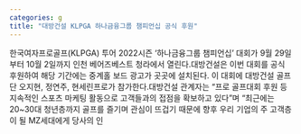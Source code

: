 ```yaml
---
categories: g
title: "대방건설 KLPGA 하나금융그룹 챔피언십 공식 후원"
---
```

한국여자프로골프(KLPGA) 투어 2022시즌 ‘하나금융그룹 챔피언십’ 대회가 9월 29일부터 10월 2일까지 인천 베어즈베스트 청라에서 열린다.대방건설은 이번 대회를 공식 후원하여 해당 기간에는 중계홀 보드 광고가 곳곳에 설치된다. 이 대회에 대방건설 골프단 오지현, 정연주, 현세린프로가 참가한다.대방건설 관계자는 “프로 골프대회 후원 등 지속적인 스포츠 마케팅 활동으로 고객들과의 접점을 확보하고 있다”며 “최근에는 20~30대 청년층까지 골프를 즐기며 관심이 뜨겁기 때문에 향후 우리 기업의 주 고객층이 될 MZ세대에게 당사의 인